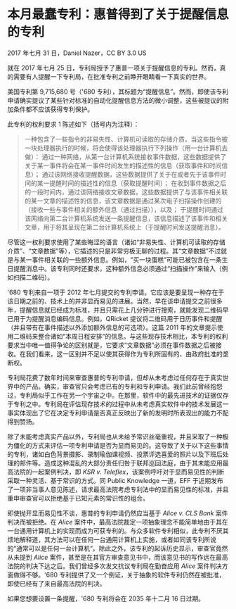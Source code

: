 # 本月最蠢专利：惠普得到了关于提醒信息的专利

2017 年七月 31 日，Daniel Nazer，CC BY 3.0 US

就在 2017 年七月 25 日，专利局授予了惠普一项关于提醒信息的专利。然而，真的需要有人提醒一下专利局，在批准专利之前睁开眼睛看一下真实的世界。

美国专利第 9,715,680 号（'680 专利），其标题为“提醒信息”。然而，即使该专利申请确实提议了某些针对标准的自动化提醒信息方法的微小调整，这些被提议的附加条件都不应该获得专利保护。

此专利的权利要求 1 陈述如下（括号内为注释）：

> 一种包含了一些指令的非易失性、计算机可读取的存储介质，当这些指令被一块处理器执行的时候，将会使得该处理器执行下列操作（用一台计算机去做）：
> 通过一种网络，从第一台计算机系统接收事件数据，这些数据提供了关于某一事件将会在某一事件时间发生的描述性的信息（获取事件和时间信息）；
> 通过该网络接收提醒数据，这些数据提供了关于在或者先于该事件时间的某一提醒时间的描述性的信息（获取提醒时间）；
> 在收到事件数据之后的一段时间内，通过该网络接收文章数据，这些数据提供了与该事件相关联的某一文章的描述性的信息，该文章数据是通过某次电子扫描操作创建的（接收一些与事件相关的额外信息（通过扫描）），以及；
> 于提醒时间通过该网络向第二台计算机系统发送一条提醒信息，该信息描述了该事件和相关文章，用于将其呈现在第二台计算机系统上（于提醒时间发送提醒消息）。

尽管这一权利要求使用了某些晦涩的语言（诸如“非易失性、计算机可读取的存储介质”、“文章数据”等），它描述的只是非常穷极无聊的过程。其“文章数据”不过就是与某一事件相关联的一些额外信息。例如，“买一块蛋糕”可能已被包含在一条生日提醒消息中。该专利同时还要求，这种额外信息必须通过“扫描操作”来输入（例如扫描二维码）。

'680 专利来自一项于 2012 年七月提交的专利申请。它应该是要呈现一种存在于该日期之前的、技术上的并非显而易见的进展。当然，早在该申请提交之前很多年，提醒信息就已经成为标准，并且只需花上几分钟进行搜索，就能发现二维码早已用于为提醒消息编码信息。例如，QRicket 提议将二维码用于日历事件和提醒（并且带有在事件描述以外添加额外信息的可选项）。这篇 2011 年的文章提示使用二维码来整合诸如“本周日程安排”的信息。与这些现存技术相比，本专利的权利要求当中唯一值得争论的区别就是，它要求“文章数据”必须在事件数据之后被接收。在我们看来，这一区别并不足以使其获得作为专利所固有的、由政府批准的垄断权。

专利局花费了数年时间来审查惠普的专利申请，但却从未考虑过任何存在于真实世界中的产品。确实，审查官只会考虑已有的专利和专利申请。我们此前曾经抱怨过，专利局似乎工作在另一个宇宙之中。在那里，软件中的最先进技术的证据仅存于专利之中。专利局在评估现存技术的过程中从未考虑真实软件中的技术发展这一事实体现出了它在决定专利申请是否真正反映出了新的发明时所表现出的能力不配得到赞扬。

除了未能考虑真实产品以外，专利局也从未给予常识丝毫重视，并且采取了一种极为僵化的方式来评估一项专利申请是否为显而易见的。这导致了关于以下这些事情的专利，诸如白色背景摄影、录制瑜伽课视频、投票评选喜爱的照片以及下班后处理的邮件等。造成这种混乱的大部分责任归咎于联邦巡回法庭，由于其未能应用最高法院的一起案例判决，即 _KSR v. Teleflex_，该案例呼吁对于显而易见性的判断采取一种灵活、基于常识的方式。同 Public Knowledge 一道，EFF 于近期发布了一项非当事人意见陈述，请求最高法院考虑专利法中的显而易见性的标准，并且重申审查官可以拒绝基于已知元素的常识性的组合。

即使抛开显而易见性不谈，惠普的专利申请仍然应当基于 _Alice v. CLS Bank_ 案件判决而被拒绝。在 _Alice_ 案件中，最高法院裁定一项抽象理念不能简单地由于其在一台通用计算机上的实现而成为可获专利的。与众多软件专利相似，此专利不厌其烦地解释道，其方法可以在任何一台通用计算机上实施，或者如同该专利所说的“通常可以是任何一台计算机”。除此之外，该专利的起诉历史显示，审查官竟然从未提到 _Alice_ 案件，甚至是在其官方审查意见书中，而该意见书的写作远在最高法院的判决下达之后。我们曾经多次发文抗议专利局在勤奋应用 _Alice_ 案件判决方面做得不够。'680 专利提供了又一个例证，关于抽象的软件专利仍然在被批准，即使已经有了来自最高法院的判决。

如果您想要设置一条提醒，'680 专利将会在 2035 年十二月 16 日过期。
